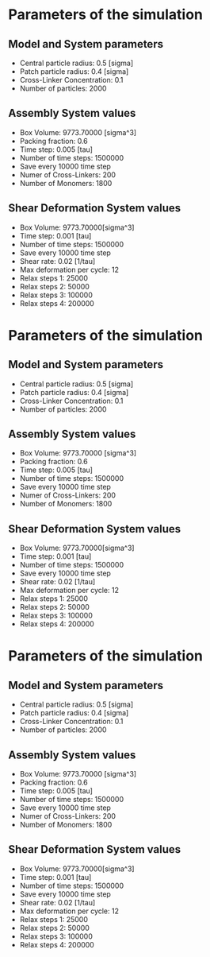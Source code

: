 # Parameters of the simulation


## Model and System parameters

- Central particle radius: 0.5 [sigma]
- Patch particle radius: 0.4 [sigma]
- Cross-Linker Concentration: 0.1
- Number of particles: 2000

 ## Assembly System values 

- Box Volume: 9773.70000 [sigma^3]
- Packing fraction: 0.6
- Time step: 0.005 [tau]
- Number of time steps: 1500000
- Save every 10000 time step
- Numer of Cross-Linkers: 200
- Number of Monomers: 1800

 ## Shear Deformation System values 

- Box Volume: 9773.70000[sigma^3]
- Time step: 0.001 [tau]
- Number of time steps: 1500000
- Save every 10000 time step
- Shear rate: 0.02 [1/tau]
- Max deformation per cycle: 12
- Relax steps 1: 25000
- Relax steps 2: 50000
- Relax steps 3: 100000
- Relax steps 4: 200000
# Parameters of the simulation


## Model and System parameters

- Central particle radius: 0.5 [sigma]
- Patch particle radius: 0.4 [sigma]
- Cross-Linker Concentration: 0.1
- Number of particles: 2000

 ## Assembly System values 

- Box Volume: 9773.70000 [sigma^3]
- Packing fraction: 0.6
- Time step: 0.005 [tau]
- Number of time steps: 1500000
- Save every 10000 time step
- Numer of Cross-Linkers: 200
- Number of Monomers: 1800

 ## Shear Deformation System values 

- Box Volume: 9773.70000[sigma^3]
- Time step: 0.001 [tau]
- Number of time steps: 1500000
- Save every 10000 time step
- Shear rate: 0.02 [1/tau]
- Max deformation per cycle: 12
- Relax steps 1: 25000
- Relax steps 2: 50000
- Relax steps 3: 100000
- Relax steps 4: 200000
# Parameters of the simulation


## Model and System parameters

- Central particle radius: 0.5 [sigma]
- Patch particle radius: 0.4 [sigma]
- Cross-Linker Concentration: 0.1
- Number of particles: 2000

 ## Assembly System values 

- Box Volume: 9773.70000 [sigma^3]
- Packing fraction: 0.6
- Time step: 0.005 [tau]
- Number of time steps: 1500000
- Save every 10000 time step
- Numer of Cross-Linkers: 200
- Number of Monomers: 1800

 ## Shear Deformation System values 

- Box Volume: 9773.70000[sigma^3]
- Time step: 0.001 [tau]
- Number of time steps: 1500000
- Save every 10000 time step
- Shear rate: 0.02 [1/tau]
- Max deformation per cycle: 12
- Relax steps 1: 25000
- Relax steps 2: 50000
- Relax steps 3: 100000
- Relax steps 4: 200000
